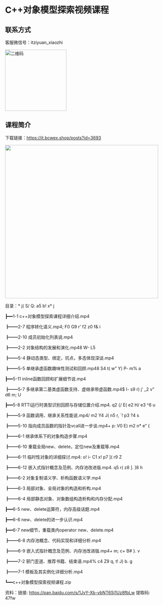# C++对象模型探索视频课程

## 联系方式

客服微信号：itziyuan_xiaozhi

<img src="https://ziyuanyun.oss-cn-guangzhou.aliyuncs.com/common/20240614073449/666b82192834a.jpg" width="200" height="200" alt="二维码">

## 课程简介

下载链接：https://it.bcwex.shop/posts?id=3693

<img src="https://ziyuanyun.oss-cn-guangzhou.aliyuncs.com/yun/20240515185301/6644940da927c.jpg" width="500" alt="">

  

 目录：* j( S/ Q: a5 b! x* j

 ┣━━1-1 c++对象模型探索课程详细介绍.mp4

 ┣━━2-7 程序转化语义.mp4; F0 G9 r’ f2 z0 f&amp; i

 ┣━━2-10 成员初始化列表说.mp4

 ┣━━2-2 对象结构的发展和演化.mp48 W- L5 

 ┣━━5-4 静动态类型、绑定，坑点，多态体现深谈.mp4

 ┣━━5-5 单继承虚函数趣味性测试和回顾.mp48 S4 t( w” Y) P- m% a

 ┣━━5-11 inline函数回顾和扩展细节说.mp4

 ┣━━5-7 多继承第二基类虚函数支持、虚继承带虚函数.mp4$ I- s9 r) j’ _2 v” d6 m; U

 ┣━━5-8 RTTI运行时类型识别回顾与存储位置介绍.mp4. q2 {/ E( e2 H/ e3 ^6 u

 ┣━━5-9 函数调用、继承关系性能说.mp4/ m2 Y4 J( n5 r, `! p3 ?4 s

 ┣━━5-10 指向成员函数的指针及vcall进一步谈.mp4+ p: V0 E) m2 n* e” {

 ┣━━6-1 继承体系下的对象构造步骤.mp4

 ┣━━6-10 重载全局new、delete，定位new及重载等.mp4

 ┣━━6-11 临时性对象的详细探讨.mp4: o! i- C1 x! p7 ]( r9 Z

 ┣━━6-12 嵌入式指针概念及范例、内存池改进版.mp4. q5 r( z8 ]. ]8 h

 ┣━━6-2 对象复制语义学、析构函数语义学.mp4

 ┣━━6-3 局部对象、全局对象的构造和析构.mp4

 ┣━━6-4 局部静态对象、对象数组构造析构和内存分配.mp4

 ┣━━6-5 new、delete运算符，内存高级话题.mp4

 ┣━━6-6 new、delete的进一步认识.mp4

 ┣━━6-7 new细节，重载类内operator new、delete.mp4

 ┣━━6-8 内存池概念、代码实现和详细分析.mp4

 ┣━━6-9 嵌入式指针概念及范例、内存池改进版.mp4+ m; c+ B# }. v

 ┣━━7-2 邪门歪道、推荐书籍、结束语.mp4% c4 Z9 q, t! J) b. g

 ┣━━7-1 模板及其实例化详细分析.mp4

 ┗━━c++对象模型探索视频课程.zip

 资料：链接: https://pan.baidu.com/s/1JvY-Xb-vbNT6Sj1Uz8fbLw 提取码: 47fw

  